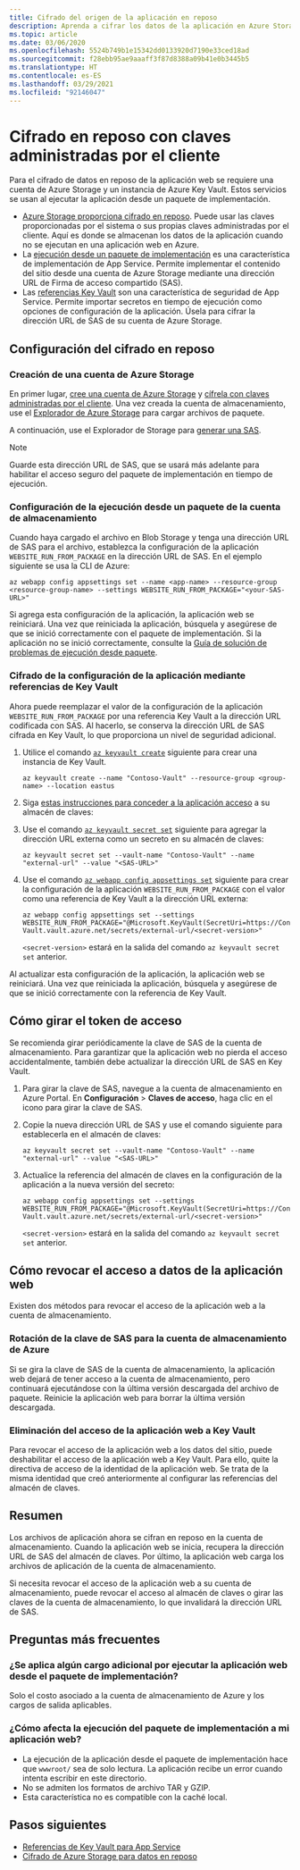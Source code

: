 ```yaml
---
title: Cifrado del origen de la aplicación en reposo
description: Aprenda a cifrar los datos de la aplicación en Azure Storage e impleméntelos como un archivo de paquete.
ms.topic: article
ms.date: 03/06/2020
ms.openlocfilehash: 5524b749b1e15342dd0133920d7190e33ced18ad
ms.sourcegitcommit: f28ebb95ae9aaaff3f87d8388a09b41e0b3445b5
ms.translationtype: HT
ms.contentlocale: es-ES
ms.lasthandoff: 03/29/2021
ms.locfileid: "92146047"
---
```

# <a name="encryption-at-rest-using-customer-managed-keys"></a>Cifrado en reposo con claves administradas por el cliente

Para el cifrado de datos en reposo de la aplicación web se requiere una cuenta de Azure Storage y un instancia de Azure Key Vault. Estos servicios se usan al ejecutar la aplicación desde un paquete de implementación.

  - [Azure Storage proporciona cifrado en reposo](../storage/common/storage-service-encryption.md). Puede usar las claves proporcionadas por el sistema o sus propias claves administradas por el cliente. Aquí es donde se almacenan los datos de la aplicación cuando no se ejecutan en una aplicación web en Azure.
  - La [ejecución desde un paquete de implementación](deploy-run-package.md) es una característica de implementación de App Service. Permite implementar el contenido del sitio desde una cuenta de Azure Storage mediante una dirección URL de Firma de acceso compartido (SAS).
  - Las [referencias Key Vault](app-service-key-vault-references.md) son una característica de seguridad de App Service. Permite importar secretos en tiempo de ejecución como opciones de configuración de la aplicación. Úsela para cifrar la dirección URL de SAS de su cuenta de Azure Storage.

## <a name="set-up-encryption-at-rest"></a>Configuración del cifrado en reposo

### <a name="create-an-azure-storage-account"></a>Creación de una cuenta de Azure Storage

En primer lugar, [cree una cuenta de Azure Storage](../storage/common/storage-account-create.md) y [cífrela con claves administradas por el cliente](../storage/common/customer-managed-keys-overview.md). Una vez creada la cuenta de almacenamiento, use el [Explorador de Azure Storage](../vs-azure-tools-storage-manage-with-storage-explorer.md) para cargar archivos de paquete.

A continuación, use el Explorador de Storage para [generar una SAS](../vs-azure-tools-storage-manage-with-storage-explorer.md?tabs=windows#generate-a-sas-in-storage-explorer). 

> [!NOTE]
> Guarde esta dirección URL de SAS, que se usará más adelante para habilitar el acceso seguro del paquete de implementación en tiempo de ejecución.

### <a name="configure-running-from-a-package-from-your-storage-account"></a>Configuración de la ejecución desde un paquete de la cuenta de almacenamiento
  
Cuando haya cargado el archivo en Blob Storage y tenga una dirección URL de SAS para el archivo, establezca la configuración de la aplicación `WEBSITE_RUN_FROM_PACKAGE` en la dirección URL de SAS. En el ejemplo siguiente se usa la CLI de Azure:

```
az webapp config appsettings set --name <app-name> --resource-group <resource-group-name> --settings WEBSITE_RUN_FROM_PACKAGE="<your-SAS-URL>"
```

Si agrega esta configuración de la aplicación, la aplicación web se reiniciará. Una vez que reiniciada la aplicación, búsquela y asegúrese de que se inició correctamente con el paquete de implementación. Si la aplicación no se inició correctamente, consulte la [Guía de solución de problemas de ejecución desde paquete](deploy-run-package.md#troubleshooting).

### <a name="encrypt-the-application-setting-using-key-vault-references"></a>Cifrado de la configuración de la aplicación mediante referencias de Key Vault

Ahora puede reemplazar el valor de la configuración de la aplicación `WEBSITE_RUN_FROM_PACKAGE` por una referencia Key Vault a la dirección URL codificada con SAS. Al hacerlo, se conserva la dirección URL de SAS cifrada en Key Vault, lo que proporciona un nivel de seguridad adicional.

1. Utilice el comando [`az keyvault create`](/cli/azure/keyvault#az-keyvault-create) siguiente para crear una instancia de Key Vault.       

    ```azurecli    
    az keyvault create --name "Contoso-Vault" --resource-group <group-name> --location eastus    
    ```    

1. Siga [estas instrucciones para conceder a la aplicación acceso](app-service-key-vault-references.md#granting-your-app-access-to-key-vault) a su almacén de claves:

1. Use el comando [`az keyvault secret set`](/cli/azure/keyvault/secret#az-keyvault-secret-set) siguiente para agregar la dirección URL externa como un secreto en su almacén de claves:   

    ```azurecli    
    az keyvault secret set --vault-name "Contoso-Vault" --name "external-url" --value "<SAS-URL>"    
    ```    

1.  Use el comando [`az webapp config appsettings set`](/cli/azure/webapp/config/appsettings#az-webapp-config-appsettings-set) siguiente para crear la configuración de la aplicación `WEBSITE_RUN_FROM_PACKAGE` con el valor como una referencia de Key Vault a la dirección URL externa:

    ```azurecli    
    az webapp config appsettings set --settings WEBSITE_RUN_FROM_PACKAGE="@Microsoft.KeyVault(SecretUri=https://Contoso-Vault.vault.azure.net/secrets/external-url/<secret-version>"    
    ```

    `<secret-version>` estará en la salida del comando `az keyvault secret set` anterior.

Al actualizar esta configuración de la aplicación, la aplicación web se reiniciará. Una vez que reiniciada la aplicación, búsquela y asegúrese de que se inició correctamente con la referencia de Key Vault.

## <a name="how-to-rotate-the-access-token"></a>Cómo girar el token de acceso

Se recomienda girar periódicamente la clave de SAS de la cuenta de almacenamiento. Para garantizar que la aplicación web no pierda el acceso accidentalmente, también debe actualizar la dirección URL de SAS en Key Vault.

1. Para girar la clave de SAS, navegue a la cuenta de almacenamiento en Azure Portal. En **Configuración** > **Claves de acceso**, haga clic en el icono para girar la clave de SAS.

1. Copie la nueva dirección URL de SAS y use el comando siguiente para establecerla en el almacén de claves:

    ```azurecli    
    az keyvault secret set --vault-name "Contoso-Vault" --name "external-url" --value "<SAS-URL>"    
    ``` 

1. Actualice la referencia del almacén de claves en la configuración de la aplicación a la nueva versión del secreto:

    ```azurecli    
    az webapp config appsettings set --settings WEBSITE_RUN_FROM_PACKAGE="@Microsoft.KeyVault(SecretUri=https://Contoso-Vault.vault.azure.net/secrets/external-url/<secret-version>"    
    ```

    `<secret-version>` estará en la salida del comando `az keyvault secret set` anterior.

## <a name="how-to-revoke-the-web-apps-data-access"></a>Cómo revocar el acceso a datos de la aplicación web

Existen dos métodos para revocar el acceso de la aplicación web a la cuenta de almacenamiento. 

### <a name="rotate-the-sas-key-for-the-azure-storage-account"></a>Rotación de la clave de SAS para la cuenta de almacenamiento de Azure

Si se gira la clave de SAS de la cuenta de almacenamiento, la aplicación web dejará de tener acceso a la cuenta de almacenamiento, pero continuará ejecutándose con la última versión descargada del archivo de paquete. Reinicie la aplicación web para borrar la última versión descargada.

### <a name="remove-the-web-apps-access-to-key-vault"></a>Eliminación del acceso de la aplicación web a Key Vault

Para revocar el acceso de la aplicación web a los datos del sitio, puede deshabilitar el acceso de la aplicación web a Key Vault. Para ello, quite la directiva de acceso de la identidad de la aplicación web. Se trata de la misma identidad que creó anteriormente al configurar las referencias del almacén de claves.

## <a name="summary"></a>Resumen

Los archivos de aplicación ahora se cifran en reposo en la cuenta de almacenamiento. Cuando la aplicación web se inicia, recupera la dirección URL de SAS del almacén de claves. Por último, la aplicación web carga los archivos de aplicación de la cuenta de almacenamiento. 

Si necesita revocar el acceso de la aplicación web a su cuenta de almacenamiento, puede revocar el acceso al almacén de claves o girar las claves de la cuenta de almacenamiento, lo que invalidará la dirección URL de SAS.

## <a name="frequently-asked-questions"></a>Preguntas más frecuentes

### <a name="is-there-any-additional-charge-for-running-my-web-app-from-the-deployment-package"></a>¿Se aplica algún cargo adicional por ejecutar la aplicación web desde el paquete de implementación?

Solo el costo asociado a la cuenta de almacenamiento de Azure y los cargos de salida aplicables.

### <a name="how-does-running-from-the-deployment-package-affect-my-web-app"></a>¿Cómo afecta la ejecución del paquete de implementación a mi aplicación web?

- La ejecución de la aplicación desde el paquete de implementación hace que `wwwroot/` sea de solo lectura. La aplicación recibe un error cuando intenta escribir en este directorio.
- No se admiten los formatos de archivo TAR y GZIP.
- Esta característica no es compatible con la caché local.

## <a name="next-steps"></a>Pasos siguientes

- [Referencias de Key Vault para App Service](app-service-key-vault-references.md)
- [Cifrado de Azure Storage para datos en reposo](../storage/common/storage-service-encryption.md)